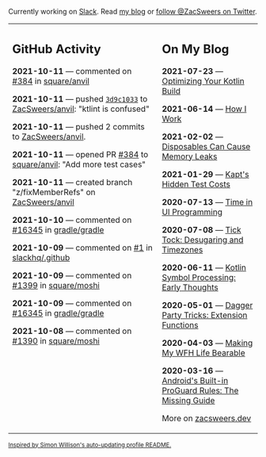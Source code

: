 Currently working on [Slack](https://slack.com/). Read [my blog](https://zacsweers.dev/) or [follow @ZacSweers on Twitter](https://twitter.com/ZacSweers).

<table><tr><td valign="top" width="60%">

## GitHub Activity
<!-- githubActivity starts -->
**2021-10-11** — commented on [#384](https://github.com/square/anvil/pull/384#issuecomment-940388007) in [square/anvil](https://api.github.com/repos/square/anvil)

**2021-10-11** — pushed [`3d9c1033`](https://github.com/ZacSweers/anvil/commit/3d9c1033a4399fb554d272bdc86d9f8d13fa4c51) to [ZacSweers/anvil](https://api.github.com/repos/ZacSweers/anvil): "ktlint is confused"

**2021-10-11** — pushed 2 commits to [ZacSweers/anvil](https://api.github.com/repos/ZacSweers/anvil).

**2021-10-11** — opened PR [#384](https://api.github.com/repos/square/anvil/pulls/384) to [square/anvil](https://api.github.com/repos/square/anvil): "Add more test cases"

**2021-10-11** — created branch "z/fixMemberRefs" on [ZacSweers/anvil](https://api.github.com/repos/ZacSweers/anvil)

**2021-10-10** — commented on [#16345](https://github.com/gradle/gradle/issues/16345#issuecomment-939509220) in [gradle/gradle](https://api.github.com/repos/gradle/gradle)

**2021-10-09** — commented on [#1](https://github.com/slackhq/.github/pull/1#issuecomment-939394694) in [slackhq/.github](https://api.github.com/repos/slackhq/.github)

**2021-10-09** — commented on [#1399](https://github.com/square/moshi/issues/1399#issuecomment-939384043) in [square/moshi](https://api.github.com/repos/square/moshi)

**2021-10-09** — commented on [#16345](https://github.com/gradle/gradle/issues/16345#issuecomment-939383609) in [gradle/gradle](https://api.github.com/repos/gradle/gradle)

**2021-10-08** — commented on [#1390](https://github.com/square/moshi/pull/1390#issuecomment-939194518) in [square/moshi](https://api.github.com/repos/square/moshi)
<!-- githubActivity ends -->
</td><td valign="top" width="40%">

## On My Blog
<!-- blog starts -->
**2021-07-23** — [Optimizing Your Kotlin Build](https://www.zacsweers.dev/optimizing-your-kotlin-build/)

**2021-06-14** — [How I Work](https://www.zacsweers.dev/how-i-work/)

**2021-02-02** — [Disposables Can Cause Memory Leaks](https://www.zacsweers.dev/disposables-can-cause-memory-leaks/)

**2021-01-29** — [Kapt's Hidden Test Costs](https://www.zacsweers.dev/kapts-hidden-test-costs/)

**2020-07-13** — [Time in UI Programming](https://www.zacsweers.dev/time-in-ui/)

**2020-07-08** — [Tick Tock: Desugaring and Timezones](https://www.zacsweers.dev/ticktock-desugaring-timezones/)

**2020-06-11** — [Kotlin Symbol Processing: Early Thoughts](https://www.zacsweers.dev/kotlin-symbol-processor-early-thoughts/)

**2020-05-01** — [Dagger Party Tricks: Extension Functions](https://www.zacsweers.dev/dagger-party-tricks-extension-functions/)

**2020-04-03** — [Making My WFH Life Bearable](https://www.zacsweers.dev/making-wfh-life-bearable/)

**2020-03-16** — [Android's Built-in ProGuard Rules: The Missing Guide](https://www.zacsweers.dev/android-proguard-rules/)
<!-- blog ends -->
More on [zacsweers.dev](https://zacsweers.dev/)
</td></tr></table>

<sub><a href="https://simonwillison.net/2020/Jul/10/self-updating-profile-readme/">Inspired by Simon Willison's auto-updating profile README.</a></sub>